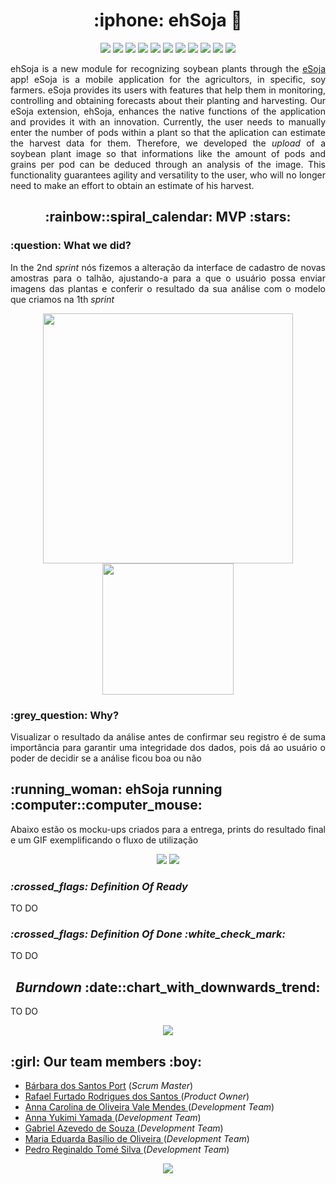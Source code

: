 
<h1 align="center">:iphone: ehSoja 🌱</h1>

<p align="center">
    <img src="https://img.shields.io/badge/TensorFlow-FF6F00?style=for-the-badge&logo=tensorflow&logoColor=white"/>
    <img src="https://img.shields.io/badge/Keras-%23D00000.svg?style=for-the-badge&logo=Keras&logoColor=white"/>
    <img src="https://img.shields.io/badge/React_Native-20232A?style=for-the-badge&logo=react&logoColor=61DAFB"/>
    <img src="https://img.shields.io/badge/TypeScript-007ACC?style=for-the-badge&logo=typescript&logoColor=white"/>
    <img src="https://img.shields.io/badge/Python-3776AB?style=for-the-badge&logo=python&logoColor=white"/>
    <img src="https://img.shields.io/badge/Flask-000000?style=for-the-badge&logo=flask&logoColor=white"/>
    <img src="https://img.shields.io/badge/Node.js-43853D?style=for-the-badge&logo=node.js&logoColor=white"/>
    <img src="https://img.shields.io/badge/nestjs-%23E0234E.svg?style=for-the-badge&logo=nestjs&logoColor=white"/>
    <img src="https://img.shields.io/badge/PostgreSQL-316192?style=for-the-badge&logo=postgresql&logoColor=white"/>
    <img src="https://img.shields.io/badge/Firebase-039BE5?style=for-the-badge&logo=Firebase&logoColor=white"/>
    <img src="https://img.shields.io/badge/redis-%23DD0031.svg?&style=for-the-badge&logo=redis&logoColor=white"/>
</p>

<p align="justify">
ehSoja is a new module for recognizing soybean plants through the <a href="https://github.com/cluster-8/esoja-mobile">eSoja</a> app! eSoja is a mobile application for the agricultors, in specific, soy farmers. eSoja provides its users with features that help them in monitoring, controlling and obtaining forecasts about their planting and harvesting. Our eSoja extension, ehSoja, enhances the native functions of the application and provides it with an innovation. Currently, the user needs to manually enter the number of pods within a plant so that the aplication can estimate the harvest data for them. Therefore, we developed the <i>upload</i> of a soybean plant image so that informations like the amount of pods and grains per pod can be deduced through an analysis of the image. This functionality guarantees agility and versatility to the user, who will no longer need to make an effort to obtain an estimate of his harvest.
</p>
  
  <h2 align="center">:rainbow::spiral_calendar: MVP :stars:</h2>
  <h3>:question: What we did?</h3>
  <p align="justify">In the 2nd <i>sprint</i> nós fizemos a alteração da interface de cadastro de novas amostras para o talhão, ajustando-a para a que o usuário possa enviar imagens das plantas e conferir o resultado da sua análise com o modelo que criamos na 1th <i>sprint</i>
  </p>
  <p align="center">
    <img src="https://github.com/barbaraport/softtelie-ehsoja/blob/main/docs/Backlog/Backlog_Sprint2.png" width="400px"/>
    <img src="https://github.com/barbaraport/softtelie-ehsoja/blob/main/docs/User%20Stories/UserStories_Sprint02.png" height="210px"/>
  </p>
  <h3>:grey_question: Why?</h3>
  <p align="justify">Visualizar o resultado da análise antes de confirmar seu registro é de suma importância para garantir uma integridade dos dados, pois dá ao usuário o poder de decidir se a análise ficou boa ou não</p>
  
<h2>:running_woman: ehSoja running :computer::computer_mouse:</h2>
<p align="justify">Abaixo estão os mocku-ups criados para a entrega, prints do resultado final e um GIF exemplificando o fluxo de utilização</p>
<p align="center">
  <img src="https://github.com/barbaraport/softtelie-ehsoja/blob/main/docs/Mockups/after/confirmacao.png"/>
  <img src="https://github.com/barbaraport/softtelie-ehsoja/blob/main/docs/Mockups/after/registro.png"/>
</p>
  
<h3><i>:crossed_flags: Definition Of Ready</i></h3>
<p align="justify">TO DO</p>

<h3><i>:crossed_flags: Definition Of Done :white_check_mark:</i></h3>
<p align="justify">TO DO</p>

<h2 align="center"><i>Burndown</i> :date::chart_with_downwards_trend:</h3>
<p align="justify">TO DO</p>
<p align="center">
  <img src="https://github.com/barbaraport/softtelie-ehsoja/blob/main/docs/Burndown/sprint_2.png"/>
</p>
  
<h2>:girl: Our team members :boy:</h2>
<ul>
    <li><a href="https://www.linkedin.com/in/b%C3%A1rbara-port-402158198/">Bárbara dos Santos Port</a> (<i>Scrum Master</i>)</li>
    <li><a href="https://www.linkedin.com/in/rafael-furtado-613a9712a/">Rafael Furtado Rodrigues dos Santos </a>(<i>Product Owner</i>)</li>
        <li><a href="https://www.linkedin.com/in/anna-carolina-de-oliveira-vale-mendes-372411b3">Anna Carolina de Oliveira Vale Mendes </a>(<i>Development Team</i>)</li>
    <li><a href="https://www.linkedin.com/in/anna-yukimi-yamada-6ba23b149/">Anna Yukimi Yamada </a>(<i>Development Team</i>)</li>
    <li><a href="https://www.linkedin.com/in/gabrielsouzati/">Gabriel Azevedo de Souza </a>(<i>Development Team</i>)</li>
    <li><a href="https://www.linkedin.com/in/mariaeduarda-oliveira/">Maria Eduarda Basílio de Oliveira </a>(<i>Development Team</i>)</li>
    <li><a href="https://www.linkedin.com/in/pedro-silva-18720b236/">Pedro Reginaldo Tomé Silva </a>(<i>Development Team</i>)</li>
</ul>
  
<p align="center">
  <img src="http://ForTheBadge.com/images/badges/built-with-love.svg"/>
</p>
